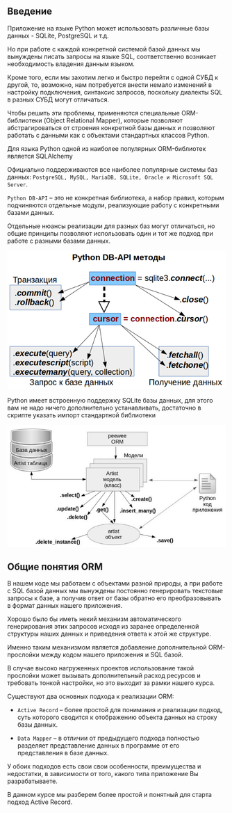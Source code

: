 
## Введение 

Приложение на языке Python может использовать различные базы данных - SQLite, PostgreSQL и т.д. 

Но при работе с каждой конкретной системой базой данных мы вынуждены писать запросы на языке SQL, соответственно возникает необходимость владения данным языком.

Кроме того, если мы захотим легко и быстро перейти с одной СУБД к другой, то, возможно, нам потребуется внести немало изменений в настройку подключения, синтаксис запросов, поскольку диалекты SQL в разных СУБД могут отличаться. 

Чтобы решить эти проблемы, применяются специальные ORM-библиотеки (Object Relational Mapper), которые позволяют абстрагироваться от строения конкретной базы данных и позволяют работать с данными как с объектами стандартных классов Python. 

Для языка Python одной из наиболее популярных ORM-библиотек является SQLAlchemy

Официально поддерживаются все наиболее популярные системы баз данных: `PostgreSQL, MySQL, MariaDB, SQLite, Oracle и Microsoft SQL Server`. 

`Python DB-API` – это не конкретная библиотека, а набор правил, которым подчиняются отдельные модули, реализующие работу с конкретными базами данных. 

Отдельные нюансы реализации для разных баз могут отличаться, но общие принципы позволяют использовать один и тот же подход при работе с разными базами данных.


![](img/orm-1.png)


Python имеет встроенную поддержку SQLite базы данных, для этого вам не надо ничего дополнительно устанавливать, достаточно в скрипте указать импорт стандартной библиотеки

![](img/orm-2.png)


## Общие понятия ORM

В нашем коде мы работаем с объектами разной природы, а при работе с SQL базой данных мы вынуждены постоянно генерировать текстовые запросы к базе, а получив ответ от базы обратно его преобразовывать в формат данных нашего приложения.

Хорошо было бы иметь некий механизм автоматического генерирования этих запросов исходя из заранее определенной структуры наших данных и приведения ответа к этой же структуре. 

Именно таким механизмом является добавление дополнительной ORM-прослойки между кодом нашего приложения и SQL базой.

В случае высоко нагруженных проектов использование такой прослойки может вызывать дополнительный расход ресурсов и требовать тонкой настройки, но это выходит за рамки нашего курса.

Существуют два основных подхода к реализации ORM:

* `Active Record` – более простой для понимания и реализации подход, суть которого сводится к отображению объекта данных на строку базы данных.

* `Data Mapper` – в отличии от предыдущего подхода полностью разделяет представление данных в программе от его представления в базе данных.

У обоих подходов есть свои свои особенности, преимущества и недостатки, в зависимости от того, какого типа приложение Вы разрабатываете. 



В данном курсе мы разберем более простой и понятный для старта подход Active Record.


